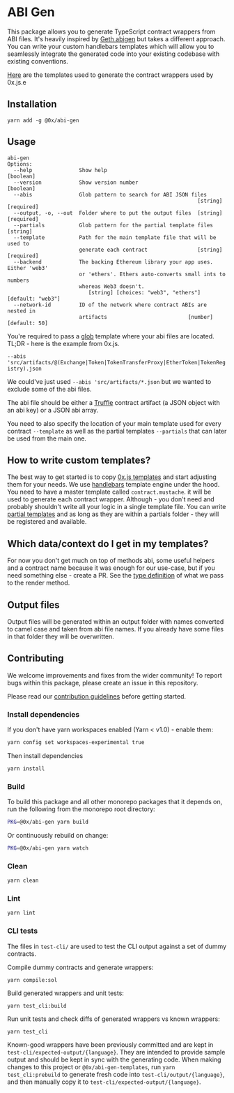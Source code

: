 # ABI Gen

This package allows you to generate TypeScript contract wrappers from ABI files.
It's heavily inspired by [Geth abigen](https://github.com/ethereum/go-ethereum/wiki/Native-DApps:-Go-bindings-to-Ethereum-contracts) but takes a different approach.
You can write your custom handlebars templates which will allow you to seamlessly integrate the generated code into your existing codebase with existing conventions.

[Here](https://github.com/0xProject/0x-monorepo/tree/development/packages/0x.js/abi-gen-templates) are the templates used to generate the contract wrappers used by 0x.js.e

## Installation

`yarn add -g @0x/abi-gen`

## Usage

```
abi-gen
Options:
  --help               Show help                                       [boolean]
  --version            Show version number                             [boolean]
  --abis               Glob pattern to search for ABI JSON files
                                                             [string] [required]
  --output, -o, --out  Folder where to put the output files  [string] [required]
  --partials           Glob pattern for the partial template files      [string]
  --template           Path for the main template file that will be used to
                       generate each contract                [string] [required]
  --backend            The backing Ethereum library your app uses. Either 'web3'
                       or 'ethers'. Ethers auto-converts small ints to numbers
                       whereas Web3 doesn't.
                          [string] [choices: "web3", "ethers"] [default: "web3"]
  --network-id         ID of the network where contract ABIs are nested in
                       artifacts                          [number] [default: 50]
```

You're required to pass a [glob](<https://en.wikipedia.org/wiki/Glob_(programming)>) template where your abi files are located.
TL;DR - here is the example from 0x.js.

`--abis 'src/artifacts/@(Exchange|Token|TokenTransferProxy|EtherToken|TokenRegistry).json`

We could've just used `--abis 'src/artifacts/*.json` but we wanted to exclude some of the abi files.

The abi file should be either a [Truffle](http://truffleframework.com/) contract artifact (a JSON object with an abi key) or a JSON abi array.

You need to also specify the location of your main template used for every contract `--template` as well as the partial templates `--partials` that can later be used from the main one.

## How to write custom templates?

The best way to get started is to copy [0x.js templates](https://github.com/0xProject/0x-monorepo/tree/development/packages/abi-gen-templates) and start adjusting them for your needs.
We use [handlebars](http://handlebarsjs.com/) template engine under the hood.
You need to have a master template called `contract.mustache`. it will be used to generate each contract wrapper. Although - you don't need and probably shouldn't write all your logic in a single template file. You can write [partial templates](http://handlebarsjs.com/partials.html) and as long as they are within a partials folder - they will be registered and available.

## Which data/context do I get in my templates?

For now you don't get much on top of methods abi, some useful helpers and a contract name because it was enough for our use-case, but if you need something else - create a PR.
See the [type definition](https://github.com/0xProject/0x-monorepo/tree/development/packages/abi-gen/src/types.ts) of what we pass to the render method.

## Output files

Output files will be generated within an output folder with names converted to camel case and taken from abi file names. If you already have some files in that folder they will be overwritten.

## Contributing

We welcome improvements and fixes from the wider community! To report bugs within this package, please create an issue in this repository.

Please read our [contribution guidelines](../../CONTRIBUTING.md) before getting started.

### Install dependencies

If you don't have yarn workspaces enabled (Yarn < v1.0) - enable them:

```bash
yarn config set workspaces-experimental true
```

Then install dependencies

```bash
yarn install
```

### Build

To build this package and all other monorepo packages that it depends on, run the following from the monorepo root directory:

```bash
PKG=@0x/abi-gen yarn build
```

Or continuously rebuild on change:

```bash
PKG=@0x/abi-gen yarn watch
```

### Clean

```bash
yarn clean
```

### Lint

```bash
yarn lint
```

### CLI tests

The files in `test-cli/` are used to test the CLI output against a set of dummy contracts.

Compile dummy contracts and generate wrappers:

```
yarn compile:sol
```

Build generated wrappers and unit tests:

```
yarn test_cli:build
```

Run unit tests and check diffs of generated wrappers vs known wrappers:

```
yarn test_cli
```

Known-good wrappers have been previously committed and are kept in `test-cli/expected-output/{language}`. They are intended to provide sample output and should be kept in sync with the generating code. When making changes to this project or `@0x/abi-gen-templates`, run `yarn test_cli:prebuild` to generate fresh code into `test-cli/output/{language}`, and then manually copy it to `test-cli/expected-output/{language}`.
